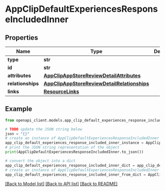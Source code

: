 # AppClipDefaultExperiencesResponseIncludedInner


## Properties

Name | Type | Description | Notes
------------ | ------------- | ------------- | -------------
**type** | **str** |  | 
**id** | **str** |  | 
**attributes** | [**AppClipAppStoreReviewDetailAttributes**](AppClipAppStoreReviewDetailAttributes.md) |  | [optional] 
**relationships** | [**AppClipAppStoreReviewDetailRelationships**](AppClipAppStoreReviewDetailRelationships.md) |  | [optional] 
**links** | [**ResourceLinks**](ResourceLinks.md) |  | [optional] 

## Example

```python
from openapi_client.models.app_clip_default_experiences_response_included_inner import AppClipDefaultExperiencesResponseIncludedInner

# TODO update the JSON string below
json = "{}"
# create an instance of AppClipDefaultExperiencesResponseIncludedInner from a JSON string
app_clip_default_experiences_response_included_inner_instance = AppClipDefaultExperiencesResponseIncludedInner.from_json(json)
# print the JSON string representation of the object
print(AppClipDefaultExperiencesResponseIncludedInner.to_json())

# convert the object into a dict
app_clip_default_experiences_response_included_inner_dict = app_clip_default_experiences_response_included_inner_instance.to_dict()
# create an instance of AppClipDefaultExperiencesResponseIncludedInner from a dict
app_clip_default_experiences_response_included_inner_from_dict = AppClipDefaultExperiencesResponseIncludedInner.from_dict(app_clip_default_experiences_response_included_inner_dict)
```
[[Back to Model list]](../README.md#documentation-for-models) [[Back to API list]](../README.md#documentation-for-api-endpoints) [[Back to README]](../README.md)


